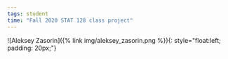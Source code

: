 ```yaml
---
tags: student
time: "Fall 2020 STAT 128 class project"
---
```


![Aleksey Zasorin]({% link img/aleksey_zasorin.png %}){: style="float:left; padding: 20px;"}


